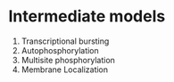 # Intermediate models

1. Transcriptional bursting
2. Autophosphorylation
3. Multisite phosphorylation
4. Membrane Localization

